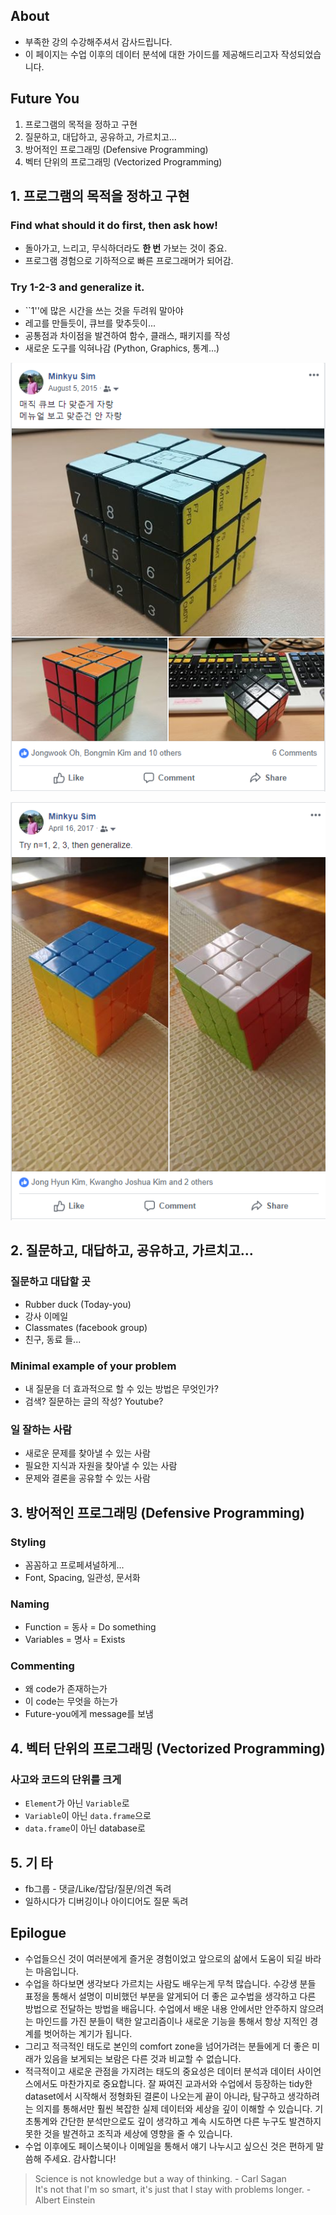 ## About 

+ 부족한 강의 수강해주셔서 감사드립니다. 
+ 이 페이지는 수업 이후의 데이터 분석에 대한 가이드를 제공해드리고자 작성되었습니다.

## Future You

1. 프로그램의 목적을 정하고 구현  
2. 질문하고, 대답하고, 공유하고, 가르치고...  
3. 방어적인 프로그래밍 (Defensive Programming)  
4. 벡터 단위의 프로그래밍 (Vectorized Programming)  

## 1. 프로그램의 목적을 정하고 구현    

### Find what should it do first, then ask how!   
+ 돌아가고, 느리고, 무식하더라도 **한 번** 가보는 것이 중요.     
+ 프로그램 경험으로 기하적으로 빠른 프로그래머가 되어감.  

### Try 1-2-3 and generalize it.   
+ ``1''에 많은 시간을 쓰는 것을 두려워 말아야    
+ 레고를 만들듯이, 큐브를 맞추듯이...  
+ 공통점과 차이점을 발견하여 함수, 클래스, 패키지를 작성     
+ 새로운 도구를 익혀나감 (Python, Graphics, 통계...)    

![](fig/a.png)

![](fig/b.png)

## 2. 질문하고, 대답하고, 공유하고, 가르치고...    

### 질문하고 대답할 곳  
+ Rubber duck (Today-you)  
+ 강사 이메일  
+ Classmates (facebook group)   
+ 친구, 동료 들...   

### Minimal example of your problem     
+ 내 질문을 더 효과적으로 할 수 있는 방법은 무엇인가?  
+ 검색? 질문하는 글의 작성? Youtube?  

### 일 잘하는 사람   
+ 새로운 문제를 찾아낼 수 있는 사람  
+ 필요한 지식과 자원을 찾아낼 수 있는 사람  
+ 문제와 결론을 공유할 수 있는 사람   

## 3. 방어적인 프로그래밍 (Defensive Programming)  

### Styling   
+ 꼼꼼하고 프로페셔널하게...   
+ Font, Spacing, 일관성, 문서화    

### Naming  
+ Function = 동사 = Do something     
+ Variables = 명사 = Exists  

### Commenting   
+ 왜 code가 존재하는가  
+ 이 code는 무엇을 하는가    
+ Future-you에게 message를 보냄  
 
## 4. 벡터 단위의 프로그래밍 (Vectorized Programming)  
 
### 사고와 코드의 단위를 크게   
+ `Element`가 아닌 `Variable`로   
+ `Variable`이 아닌 `data.frame`으로    
+ `data.frame`이 아닌 database로  

## 5. 기 타  
- fb그룹 - 댓글/Like/잡담/질문/의견 독려  
- 일하시다가 디버깅이나 아이디어도 질문 독려   

## Epilogue

+ 수업들으신 것이 여러분에게 즐거운 경험이었고 앞으로의 삶에서 도움이 되길 바라는 마음입니다.  
+ 수업을 하다보면 생각보다 가르치는 사람도 배우는게 무척 많습니다. 수강생 분들 표정을 통해서 설명이 미비했던 부분을 알게되어 더 좋은 교수법을 생각하고 다른 방법으로 전달하는 방법을 배웁니다. 수업에서 배운 내용 안에서만 안주하지 않으려는 마인드를 가진 분들이 택한 알고리즘이나 새로운 기능을 통해서 항상 지적인 경계를 벗어하는 계기가 됩니다. 
+ 그리고 적극적인 태도로 본인의 comfort zone을 넘어가려는 분들에게 더 좋은 미래가 있음을 보게되는 보람은 다른 것과 비교할 수 없습니다.
+ 적극적이고 새로운 관점을 가지려는 태도의 중요성은 데이터 분석과 데이터 사이언스에서도 마찬가지로 중요합니다. 잘 짜여진 교과서와 수업에서 등장하는 tidy한 dataset에서 시작해서 정형화된 결론이 나오는게 끝이 아니라, 탐구하고 생각하려는 의지를 통해서만 훨씬 복잡한 실제 데이터와 세상을 깊이 이해할 수 있습니다. 기초통계와 간단한 분석만으로도 깊이 생각하고 계속 시도하면 다른 누구도 발견하지 못한 것을 발견하고 조직과 세상에 영향을 줄 수 있습니다. 
+ 수업 이후에도 페이스북이나 이메일을 통해서 얘기 나누시고 싶으신 것은 편하게 말씀해 주세요. 감사합니다! 

> Science is not knowledge but a way of thinking. - Carl Sagan  
> It's not that I'm so smart, it's just that I stay with problems longer. - Albert Einstein  


